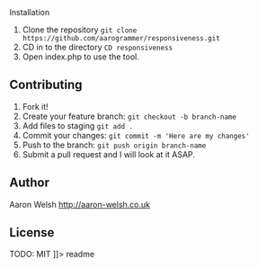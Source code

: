 <snippet>
  <content><![CDATA[
# ${1:Responsiveness}
Responsiveness is a simple tool to allow you to simply test the responsiveness of your web application.
With a high amount of internet traffic being from smaller devices such as tablets and smartphones, it is important to insure your web application is useable on all devices.
It can be very tedious having to resize your browsers window to check for each resolution, this tool simply allows you to either enter the resolution manually or click the buttons for the screen size you're testing for.

## Installation
1. Clone the repository `git clone https://github.com/aarogrammer/responsiveness.git`
2. CD in to the directory `CD responsiveness`
3. Open index.php to use the tool.

## Contributing
1. Fork it!
2. Create your feature branch: `git checkout -b branch-name`
3. Add files to staging `git add .`
4. Commit your changes: `git commit -m 'Here are my changes'`
5. Push to the branch: `git push origin branch-name`
6. Submit a pull request and I will look at it ASAP.

## Author
Aaron Welsh
http://aaron-welsh.co.uk

## License
TODO: MIT
]]></content>
  <tabTrigger>readme</tabTrigger>
</snippet>
